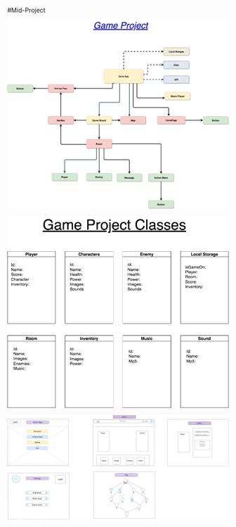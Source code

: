 #Mid-Project


![alt text](./public/assets/images/readme/design4.png)

![alt text](./public/assets/images/readme/classes2.png)

![alt text](./public/assets/images/readme/layou4.png)
